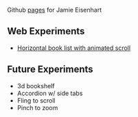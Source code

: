 Github [pages](http://pages.github.com) for Jamie Eisenhart

## Web Experiments

* [Horizontal book list with animated scroll](http://jamieei.github.com/book_list.html)

## Future Experiments

* 3d bookshelf
* Accordion w/ side tabs
* Fling to scroll
* Pinch to zoom

